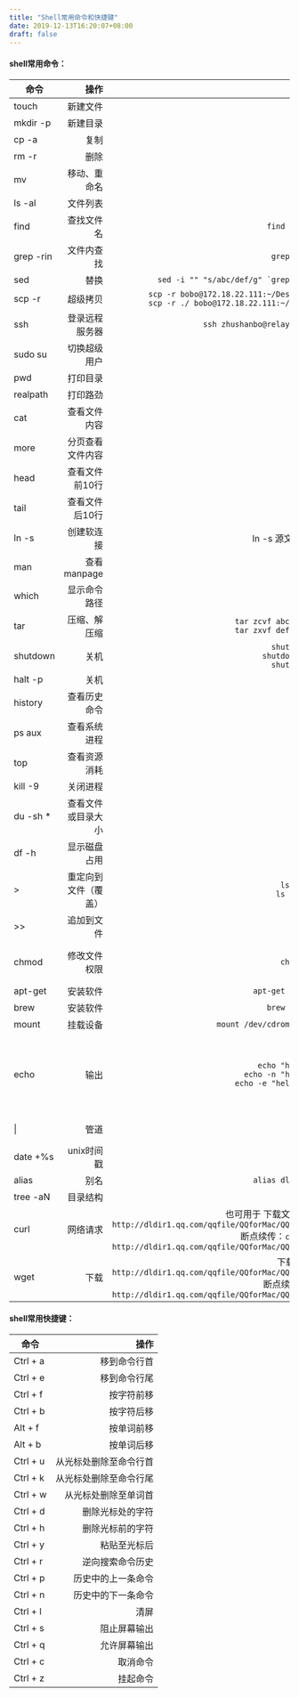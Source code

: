 ```yaml
---
title: "Shell常用命令和快捷键"
date: 2019-12-13T16:20:07+08:00
draft: false
---
```


#### shell常用命令：
| 命令      | 操作   |  举例  |说明|
| -------- | -----:  | ----:  |---|
|touch     |新建文件|||
|mkdir -p  |新建目录|||
|cp -a     |复制|||
|rm -r     |删除|||
|mv        |移动、重命名|||
|ls -al    |文件列表|||
|find      |查找文件名|`find . -name abc`||
|grep -rin |文件内查找|`grep -rin abc .`||
|sed       |替换|`` sed -i "" "s/abc/def/g" `grep -rl abc .` ``||
|scp -r    |超级拷贝|`scp -r bobo@172.18.22.111:~/Desktop/abc ./`<br>`scp -r ./ bobo@172.18.22.111:~/Desktop/abc`||
|ssh       |登录远程服务器|`ssh zhushanbo@relay01.damai.cn`||
|sudo su   |切换超级用户|||
|pwd       |打印目录|||
|realpath  |打印路劲|||
|cat       |查看文件内容|||
|more      |分页查看文件内容|||
|head      |查看文件前10行|||
|tail      |查看文件后10行|||
|ln -s     |创建软连接|ln -s 源文件 目标文件||
|man       |查看manpage|`man ls`||
|which     |显示命令路径|`which ls`||
|tar       |压缩、解压缩|`tar zcvf abc def.tar.gz`<br>`tar zxvf def.tar.gz abc`||
|shutdown  |关机|`shutdown -h now`<br>`shutdown -h 20:25`<br>`shutdown -h +10`||
|halt -p   |关机|||
|history   |查看历史命令|||
|ps aux    |查看系统进程|||
|top       |查看资源消耗|||
|kill -9   |关闭进程|||
|du -sh *  |查看文件或目录大小|||
|df -h     |显示磁盘占用|||
|>         |重定向到文件（覆盖）|`ls > test.log`<br>`ls 1> test.log`||
|>>        |追加到文件|||
|chmod     |修改文件权限|`chmod 777 abc`|r=4，w=2，x=1|
|apt-get   |安装软件|`apt-get install abc`||
|brew      |安装软件|`brew install abc`||
|mount     |挂载设备|`mount /dev/cdrom /mnt/cdrom`||
|echo      |输出|`echo "hello world"`<br>`echo -n "hello world"`<br>`echo -e "hello \nworld"`|-n不换行，-e识别转义字符|
|\|        |管道|`ls | grep abc`||
|date +%s  |unix时间戳|||
|alias     |别名|`alias dl='trash -F'`||
|tree -aN  |目录结构|||
|curl      |网络请求|也可用于 下载文件：`curl -O http://dldir1.qq.com/qqfile/QQforMac/QQ_V5.4.0.dmg`<br>断点续传：`curl -O -C - http://dldir1.qq.com/qqfile/QQforMac/QQ_V5.4.0.dmg`||
|wget      |下载|下载文件：`wget http://dldir1.qq.com/qqfile/QQforMac/QQ_V5.4.0.dmg`<br>断点续传：`wget -c http://dldir1.qq.com/qqfile/QQforMac/QQ_V5.4.0.dmg`||

#### shell常用快捷键：
| 命令      | 操作   |
| -------- | -----: |
|Ctrl + a  |移到命令行首|
|Ctrl + e  |移到命令行尾|
|Ctrl + f  |按字符前移|
|Ctrl + b  |按字符后移|
|Alt + f   |按单词前移|
|Alt + b   |按单词后移|
|Ctrl + u  |从光标处删除至命令行首|
|Ctrl + k  |从光标处删除至命令行尾|
|Ctrl + w  |从光标处删除至单词首|
|Ctrl + d  |删除光标处的字符|
|Ctrl + h  |删除光标前的字符|
|Ctrl + y  |粘贴至光标后|
|Ctrl + r  |逆向搜索命令历史|
|Ctrl + p  |历史中的上一条命令|
|Ctrl + n  |历史中的下一条命令|
|Ctrl + l  |清屏|
|Ctrl + s  |阻止屏幕输出|
|Ctrl + q  |允许屏幕输出|
|Ctrl + c  |取消命令|
|Ctrl + z  |挂起命令|